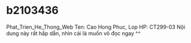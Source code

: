 # b2103436
Phat_Trien_He_Thong_Web
Ten: Cao Hong Phuc, 
Lop HP: CT299-03
Nội dung này rất hấp dẫn, nhìn cái là muốn vô đọc ngay ^^
